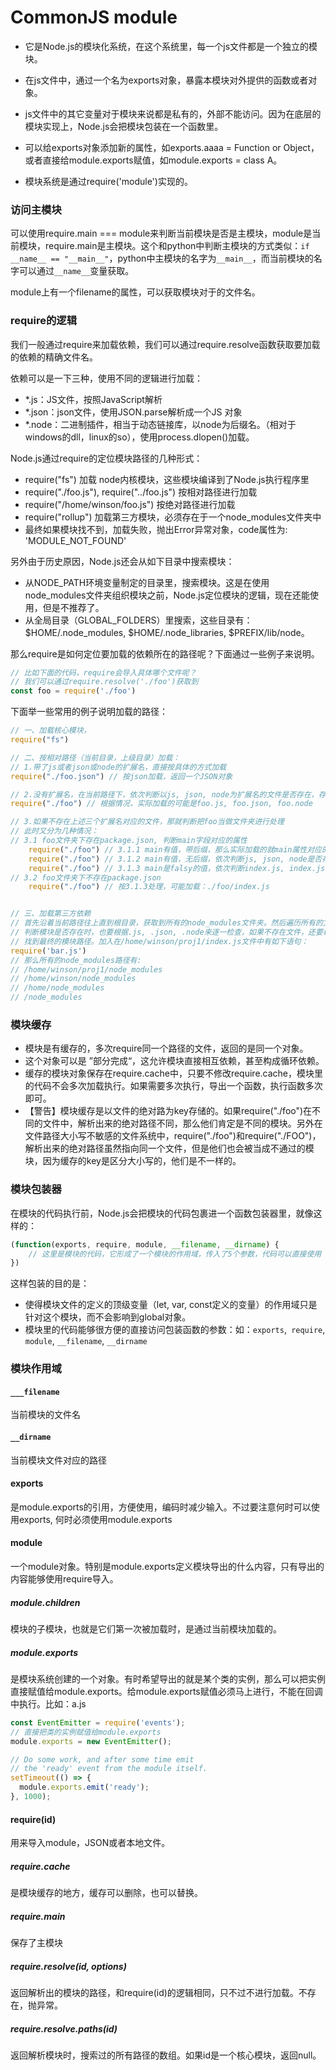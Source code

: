 # CommonJS module



- 它是Node.js的模块化系统，在这个系统里，每一个js文件都是一个独立的模块。

- 在js文件中，通过一个名为exports对象，暴露本模块对外提供的函数或者对象。
- js文件中的其它变量对于模块来说都是私有的，外部不能访问。因为在底层的模块实现上，Node.js会把模块包装在一个函数里。
- 可以给exports对象添加新的属性，如exports.aaaa = Function or Object，或者直接给module.exports赋值，如module.exports = class A。
- 模块系统是通过require('module')实现的。



### 访问主模块

可以使用require.main === module来判断当前模块是否是主模块，module是当前模块，require.main是主模块。这个和python中判断主模块的方式类似：```if __name__ == "__main__"```，python中主模块的名字为```__main__```，而当前模块的名字可以通过```__name__```变量获取。



module上有一个filename的属性，可以获取模块对于的文件名。



### require的逻辑

我们一般通过require来加载依赖，我们可以通过require.resolve函数获取要加载的依赖的精确文件名。

依赖可以是一下三种，使用不同的逻辑进行加载：

- *.js：JS文件，按照JavaScript解析
- *.json：json文件，使用JSON.parse解析成一个JS 对象
- *.node：二进制插件，相当于动态链接库，以node为后缀名。（相对于windows的dll，linux的so），使用process.dlopen()加载。



Node.js通过require的定位模块路径的几种形式：

- require("fs")  加载 node内核模块，这些模块编译到了Node.js执行程序里
- require("./foo.js"), require("../foo.js") 按相对路径进行加载
- require("/home/winson/foo.js")  按绝对路径进行加载
- require("rollup")  加载第三方模块，必须存在于一个node_modules文件夹中
- 最终如果模块找不到，加载失败，抛出Error异常对象，code属性为: 'MODULE_NOT_FOUND'



另外由于历史原因，Node.js还会从如下目录中搜索模块：

- 从NODE_PATH环境变量制定的目录里，搜索模块。这是在使用node_modules文件夹组织模块之前，Node.js定位模块的逻辑，现在还能使用，但是不推荐了。
- 从全局目录（GLOBAL_FOLDERS）里搜索，这些目录有：$HOME/.node_modules, $HOME/.node_libraries, $PREFIX/lib/node。



那么require是如何定位要加载的依赖所在的路径呢？下面通过一些例子来说明。

```javascript
// 比如下面的代码，require会导入具体哪个文件呢？
// 我们可以通过require.resolve('./foo')获取到
const foo = require('./foo')
```

下面举一些常用的例子说明加载的路径：

```javascript
// 一、加载核心模块，
require("fs") 

// 二、按相对路径（当前目录，上级目录）加载：
// 1.带了js或者json或node的扩展名，直接按具体的方式加载
require("./foo.json") // 按json加载，返回一个JSON对象

// 2.没有扩展名，在当前路径下，依次判断以js, json, node为扩展名的文件是否存在，存在就按相应的方式加载
require("./foo") // 根据情况，实际加载的可能是foo.js, foo.json, foo.node

// 3.如果不存在上述三个扩展名对应的文件，那就判断把foo当做文件夹进行处理
// 此时又分为几种情况：
// 3.1 foo文件夹下存在package.json, 判断main字段对应的属性
	require("./foo") // 3.1.1 main有值，带后缀，那么实际加载的就main属性对应的文件，如：./foo/a.js
	require("./foo") // 3.1.2 main有值，无后缀，依次判断js, json, node是否存在，加载具体的文件，如：./foo/b.node
	require("./foo") // 3.1.3 main是falsy的值，依次判断index.js, index.json, index.node是否存在，如：./foo/index.json
// 3.2 foo文件夹下不存在package.json
	require("./foo") // 按3.1.3处理，可能加载：./foo/index.js


// 三、加载第三方依赖
// 首先沿着当前路径往上直到根目录，获取到所有的node_modules文件夹。然后遍历所有的文件夹，判断第三方模块是否存在。
// 判断模块是否存在时，也要根据.js, .json, .node来逐一检查，如果不存在文件，还要根据是否存在目录，目录中是否存在package.json
// 找到最终的模块路径。加入在/home/winson/proj1/index.js文件中有如下语句：
require('bar.js')
// 那么所有的node_modules路径有:
// /home/winson/proj1/node_modules
// /home/winson/node_modules
// /home/node_modules
// /node_modules
```



### 模块缓存

- 模块是有缓存的，多次require同一个路径的文件，返回的是同一个对象。
- 这个对象可以是 ”部分完成“，这允许模块直接相互依赖，甚至构成循环依赖。
- 缓存的模块对象保存在require.cache中，只要不修改require.cache，模块里的代码不会多次加载执行。如果需要多次执行，导出一个函数，执行函数多次即可。
- 【警告】模块缓存是以文件的绝对路为key存储的。如果require("./foo")在不同的文件中，解析出来的绝对路径不同，那么他们肯定是不同的模块。另外在文件路径大小写不敏感的文件系统中，require("./foo")和require("./FOO")，解析出来的绝对路径虽然指向同一个文件，但是他们也会被当成不通过的模块，因为缓存的key是区分大小写的，他们是不一样的。



### 模块包装器

在模块的代码执行前，Node.js会把模块的代码包裹进一个函数包装器里，就像这样的：

```javascript
(function(exports, require, module, __filename, __dirname) {
    // 这里是模块的代码，它形成了一个模块的作用域，传入了5个参数，代码可以直接使用
})
```

这样包装的目的是：

- 使得模块文件的定义的顶级变量（let, var, const定义的变量）的作用域只是针对这个模块，而不会影响到global对象。
- 模块里的代码能够很方便的直接访问包装函数的参数：如：```exports```,``` require```, ```module```, ```__filename```, ```__dirname```



### 模块作用域

#### ```___filename```

当前模块的文件名



#### ```__dirname```

当前模块文件对应的路径



#### exports

是module.exports的引用，方便使用，编码时减少输入。不过要注意何时可以使用exports, 何时必须使用module.exports



#### module

一个module对象。特别是module.exports定义模块导出的什么内容，只有导出的内容能够使用require导入。

##### module.children

模块的子模块，也就是它们第一次被加载时，是通过当前模块加载的。

##### module.exports

是模块系统创建的一个对象。有时希望导出的就是某个类的实例，那么可以把实例直接赋值给module.exports。给module.exports赋值必须马上进行，不能在回调中执行。比如：a.js

```javascript
const EventEmitter = require('events');
// 直接把类的实例赋值给module.exports
module.exports = new EventEmitter();

// Do some work, and after some time emit
// the 'ready' event from the module itself.
setTimeout(() => {
  module.exports.emit('ready');
}, 1000);
```





#### require(id)

用来导入module，JSON或者本地文件。



##### require.cache

是模块缓存的地方，缓存可以删除，也可以替换。

##### require.main

保存了主模块

##### require.resolve(id, options)

返回解析出的模块的路径，和require(id)的逻辑相同，只不过不进行加载。不存在，抛异常。

##### require.resolve.paths(id)

返回解析模块时，搜索过的所有路径的数组。如果id是一个核心模块，返回null。









